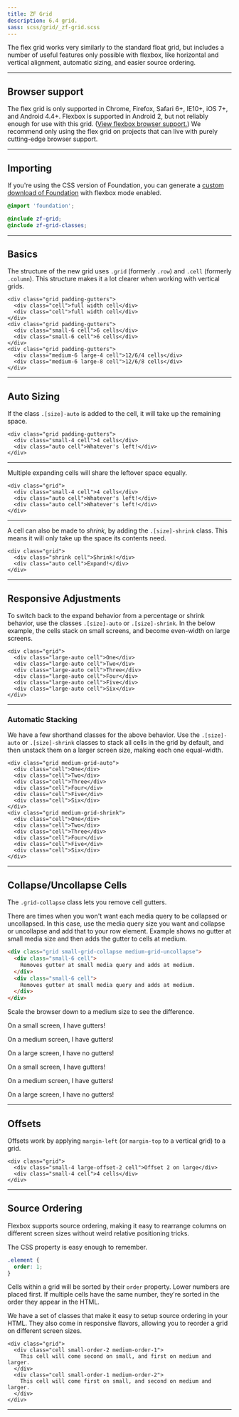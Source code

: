 ```yaml
---
title: ZF Grid
description: 6.4 grid.
sass: scss/grid/_zf-grid.scss
---
```


The flex grid works very similarly to the standard float grid, but includes a number of useful features only possible with flexbox, like horizontal and vertical alignment, automatic sizing, and easier source ordering.

---

## Browser support

The flex grid is only supported in Chrome, Firefox, Safari 6+, IE10+, iOS 7+, and Android 4.4+. Flexbox is supported in Android 2, but not reliably enough for use with this grid. ([View flexbox browser support.](http://caniuse.com/#feat=flexbox)) We recommend only using the flex grid on projects that can live with purely cutting-edge browser support.

---

## Importing

If you're using the CSS version of Foundation, you can generate a <a href="https://foundation.zurb.com/sites/download">custom download of Foundation</a> with flexbox mode enabled.

```scss
@import 'foundation';

@include zf-grid;
@include zf-grid-classes;
```
---

## Basics

The structure of the new grid uses `.grid` (formerly `.row`) and `.cell` (formerly `.column`). This structure makes it a lot clearer when working with vertical grids.

```html_example
<div class="grid padding-gutters">
  <div class="cell">full width cell</div>
  <div class="cell">full width cell</div>
</div>
<div class="grid padding-gutters">
  <div class="small-6 cell">6 cells</div>
  <div class="small-6 cell">6 cells</div>
</div>
<div class="grid padding-gutters">
  <div class="medium-6 large-4 cell">12/6/4 cells</div>
  <div class="medium-6 large-8 cell">12/6/8 cells</div>
</div>
```

---

## Auto Sizing

If the class `.[size]-auto` is added to the cell, it will take up the remaining space.

```html_example
<div class="grid padding-gutters">
  <div class="small-4 cell">4 cells</div>
  <div class="auto cell">Whatever's left!</div>
</div>
```

---

Multiple expanding cells will share the leftover space equally.

```html_example
<div class="grid">
  <div class="small-4 cell">4 cells</div>
  <div class="auto cell">Whatever's left!</div>
  <div class="auto cell">Whatever's left!</div>
</div>
```

---

A cell can also be made to *shrink*, by adding the `.[size]-shrink` class. This means it will only take up the space its contents need.

```html_example
<div class="grid">
  <div class="shrink cell">Shrink!</div>
  <div class="auto cell">Expand!</div>
</div>
```

---

## Responsive Adjustments

To switch back to the expand behavior from a percentage or shrink behavior, use the classes `.[size]-auto` or `.[size]-shrink`. In the below example, the cells stack on small screens, and become even-width on large screens.

```html_example
<div class="grid">
  <div class="large-auto cell">One</div>
  <div class="large-auto cell">Two</div>
  <div class="large-auto cell">Three</div>
  <div class="large-auto cell">Four</div>
  <div class="large-auto cell">Five</div>
  <div class="large-auto cell">Six</div>
</div>
```

---

### Automatic Stacking

We have a few shorthand classes for the above behavior. Use the `.[size]-auto` or `.[size]-shrink` classes to stack all cells in the grid by default, and then unstack them on a larger screen size, making each one equal-width.

```html_example
<div class="grid medium-grid-auto">
  <div class="cell">One</div>
  <div class="cell">Two</div>
  <div class="cell">Three</div>
  <div class="cell">Four</div>
  <div class="cell">Five</div>
  <div class="cell">Six</div>
</div>
<div class="grid medium-grid-shrink">
  <div class="cell">One</div>
  <div class="cell">Two</div>
  <div class="cell">Three</div>
  <div class="cell">Four</div>
  <div class="cell">Five</div>
  <div class="cell">Six</div>
</div>
```

---

## Collapse/Uncollapse Cells

The `.grid-collapse` class lets you remove cell gutters.

There are times when you won't want each media query to be collapsed or uncollapsed. In this case, use the media query size you want and collapse or uncollapse and add that to your row element. Example shows no gutter at small media size and then adds the gutter to cells at medium.

```html
<div class="grid small-grid-collapse medium-grid-uncollapse">
  <div class="small-6 cell">
    Removes gutter at small media query and adds at medium.
  </div>
  <div class="small-6 cell">
    Removes gutter at small media query and adds at medium.
  </div>
</div>
```

<p class="lead">Scale the browser down to a medium size to see the difference.</p>

<div class="grid medium-grid-uncollapse large-grid-collapse">
  <div class="small-6 cell">
    <div class="callout secondary">
      <p class="show-for-small-only">On a small screen, I have gutters!</p>
      <p class="show-for-medium-only">On a medium screen, I have gutters!</p>
      <p class="show-for-large">On a large screen, I have no gutters!</p>
    </div>
  </div>
  <div class="small-6 cell">
    <div class="callout secondary">
      <p class="show-for-small-only">On a small screen, I have gutters!</p>
      <p class="show-for-medium-only">On a medium screen, I have gutters!</p>
      <p class="show-for-large">On a large screen, I have no gutters!</p>
    </div>
  </div>
</div>

---

## Offsets

Offsets work by applying `margin-left` (or `margin-top` to a vertical grid) to a grid.

```html_example
<div class="grid">
  <div class="small-4 large-offset-2 cell">Offset 2 on large</div>
  <div class="small-4 cell">4 cells</div>
</div>
```

---

## Source Ordering

Flexbox supports source ordering, making it easy to rearrange columns on different screen sizes without weird relative positioning tricks.

The CSS property is easy enough to remember.

```scss
.element {
  order: 1;
}
```

Cells within a grid will be sorted by their `order` property. Lower numbers are placed first. If multiple cells have the same number, they're sorted in the order they appear in the HTML.

We have a set of classes that make it easy to setup source ordering in your HTML. They also come in responsive flavors, allowing you to reorder a grid on different screen sizes.

```html_example
<div class="grid">
  <div class="cell small-order-2 medium-order-1">
    This cell will come second on small, and first on medium and larger.
  </div>
  <div class="cell small-order-1 medium-order-2">
    This cell will come first on small, and second on medium and larger.
  </div>
</div>
```

---
